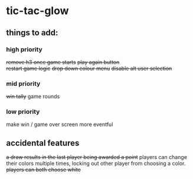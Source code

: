 # tic-tac-glow

## things to add:

### high priority
~~remove h3 once game starts~~
~~play again button~~  
~~restart game logic~~
~~drop down colour menu~~
 ~~disable alt user selection~~

### mid priority
~~win tally~~
game rounds

### low priority
make win / game over screen more eventful

## accidental features
~~a draw results in the last player being awarded a point~~
players can change their colors multiple times, locking
out other player from choosing a color.
~~players can both choose white~~